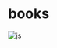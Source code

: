 # books

<img src="https://img.shields.io/badge/always-learning-4885ED?logo=Google Scholar&style=for-the-badge" alt="js" />